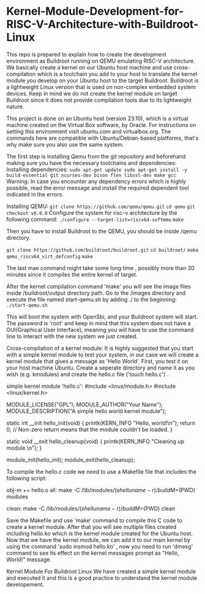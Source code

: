 # Kernel-Module-Development-for-RISC-V-Architecture-with-Buildroot-Linux
This repo is prepared to explain how to create the development environment as Buildroot running on QEMU emulating RISC-V architecture. We basically create a kernel on our Ubuntu host machine and use cross-compilation which is a toolchain you add to your host to translate the kernel module you develop on your Ubuntu host to the target Buildroot. Buildroot is a lightweight Linux version that is used on non-complex embedded system devices. Keep in mind we do not create the kernel module on target Buildroot since it does not provide compilation tools due to its lightweight nature.

This project is done on an Ubuntu host (version 23.10), which is a virtual machine created on the Virtual Box software, by Oracle. For instructions on setting this environment visit ubuntu.com and virtualbox.org. The commands here are compatible with Ubuntu/Debian-based platforms, that's why make sure you also use the same system. 

The first step is installing Qemu from the git repository and beforehand making sure you have the necessary toolchains and dependencies:
Installing dependencies:
`sudo apt-get update
sudo apt-get install -y build-essential git ncurses-dev bison flex libssl-dev make gcc
`
Warning: In case you encounter any dependency errors which is highly possible, read the error message and install the required dependent tool indicated in the errors.

Installing QEMU:
`git clone https://github.com/qemu/qemu.git`
`cd qemu`
`git checkout v6.0.0`
Configure the system for risc-v architecture by the following command:
`./configure --target-list=riscv64-softmmu`
`make`

Then you have to install Buildroot to the QEMU, you should be inside /qemu directory. 

`git clone https://github.com/buildroot/buildroot.git`
`cd buildroot/`
`make qemu_riscv64_virt_defconfig`
`make`

The last mae command might take some long time , possibly more than 30 minutes since it compiles the entire kernel of target.

After the kernel compilation command 'make' you will see the image files inside /buildroot/output directory path. Go to the /images directory and execute the file named start-qemu.sh by adding ./ to the beginning: `./start-qemu.sh`

This will boot the system with OpenSbi, and your Buildroot system will start. The password is 'root' and keep in mind that this system does not have a GUI(Graphical User Interface), meaning you will have to use the command line to interact with the new system we just created.

Cross-compilation of a kernel module:
It is highly suggested that you start with a simple kernel module to test your system, in our case we will create a kernel module that gives a message as 'Hello World'. First, you test it on your host machine Ubuntu. Create a seperate directory and name it as you wish (e.g. kmodules) and create the hello.c file ('touch hello.c') .

simple kernel module 'hello.c':
#include <linux/module.h>
#include <linux/kernel.h>

MODULE_LICENSE("GPL");
MODULE_AUTHOR("Your Name");
MODULE_DESCRIPTION("A simple hello world kernel module");

static int __init hello_init(void) {
    printk(KERN_INFO "Hello, world!\n");
    return 0; // Non-zero return means that the module couldn't be loaded.
}

static void __exit hello_cleanup(void) {
    printk(KERN_INFO "Cleaning up module.\n");
}

module_init(hello_init);
module_exit(hello_cleanup);


To compile the hello.c code we need to use a Makefile file that includes the following script: 

obj-m += hello.o
all:
	make -C /lib/modules/$(shell uname -r)/build M=$(PWD) modules

clean:
	make -C /lib/modules/$(shell uname -r)/build M=$(PWD) clean

 Save the Makefile and use 'make' command to compile this C code to create a kernel module. After that you will see multiple files created including hello.ko which is the kernel module created for the Ubuntu host. Now that we have the kernel module, we can add it to our main kernel by using the command 'sudo insmod hello.ko' , now you need to run 'dmesg' command to see its effect on the kernel messages prompt as "Hello, World!" message. 

 Kernel Module For Buildroot Linux
 We have created a simple kernel module and executed it and this is a good practice to understand the kernel module developement. 
 

